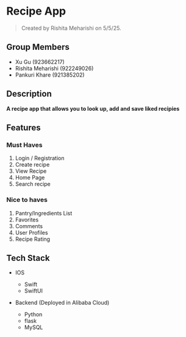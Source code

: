 # Recipe App

> Created by Rishita Meharishi on 5/5/25.

## Group Members

- Xu Gu (923662217)
- Rishita Meharishi (922249026)
- Pankuri Khare (921385202)

## Description

**A recipe app that allows you to look up, add and save liked recipies**

 ## Features

### Must Haves

1. Login / Registration
2. Create recipe
3. View Recipe
4. Home Page
5. Search recipe

### Nice to haves

1. Pantry/Ingredients List
2. Favorites
3. Comments
4. User Profiles
5. Recipe Rating

## Tech Stack

- IOS
  - Swift
  - SwiftUI

- Backend (Deployed in Alibaba Cloud)
  - Python
  - flask
  - MySQL

